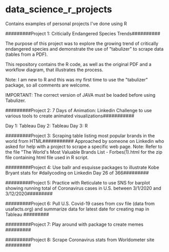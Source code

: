 # data_science_r_projects
Contains examples of personal projects I've done using R

#########Project 1:  Criticially Endangered Species Trends##########

The purpose of this project was to explore the growing trend of critically endangered species and demonstrate the use of "tabulizer" to scrape data (tables from a PDF).

This repository contains the R code, as well as the original PDF and a workflow diagram, that illustrates the process.

Note: I am new to R and this was my first time to use the "tabulizer" package, so all comments are welcome.

IMPORTANT:  The correct version of JAVA must be loaded before using Tabulizer. 

#########Project 2:  7 Days of Animation:  Linkedin Challenge to use various tools to create animated visualizations###########

Day 1: Tableau
Day 2: Tableau
Day 3: R

#########Project 3:  Scraping table listing most popular brands in the world from HTML###########
Approached by someone on Linkedin who asked for help with a project to scrape a specific web page.
Note:  Refer to the file "The World's Most Valuable Brands List - Forbes(1).html for the zip file containing html file used in R script.

#########Project 4:  Use ballr and esquisse packages to illustrate Kobe Bryant stats for #dailycoding on Linkedin Day 26 of 366#########

#########Project 5:  Practice with Reticulate to use SNS for barplot showing running total of Coronavirus cases in U.S. between
3/1/2020 and 3/12/2020#########

#########Project 6:  Pull U.S. Covid-19 cases from csv file (data from usafacts.org) and summarize data for latest date for creating map in Tableau #########

#########Project 7:  Play around with package to create memes #########

#########Project 8:  Scrape Coronavirus stats from Worldometer site #########

